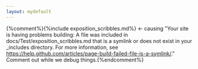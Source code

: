 ```yaml
---
layout: mydefault
---
```

{%comment%}{%include exposition_scribbles.md%} <- causing "Your site is having problems building: A file was included in docs/Test/exposition_scribbles.md that is a symlink or does not exist in your _includes directory. For more information, see https://help.github.com/articles/page-build-failed-file-is-a-symlink/." Comment out while we debug things.{%endcomment%}
